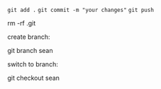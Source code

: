 ```git add .```
```git commit -m "your changes"```
```git push```


rm -rf .git

create branch: 

git branch sean

switch to branch: 

git checkout sean